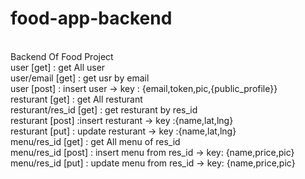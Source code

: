 # food-app-backend
<br>Backend Of Food Project 
<br>user [get] : get All user
<br>user/email [get] : get usr by email
<br>user [post] : insert user -> key : {email,token,pic,{public_profile}}
<br>resturant [get] : get All resturant
<br>resturant/res_id [get] : get resturant by res_id
<br>resturant [post] :insert resturant -> key :{name,lat,lng}
<br>resturant [put] : update resturant -> key :{name,lat,lng}
<br>menu/res_id [get] : get All menu of res_id
<br>menu/res_id [post] : insert menu from res_id -> key: {name,price,pic}
<br>menu/res_id [put] : update menu from res_id -> key: {name,price,pic}
